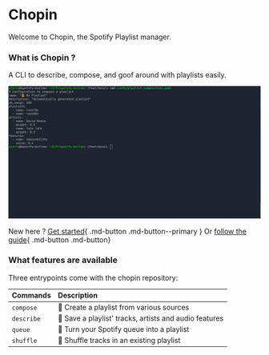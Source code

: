 # Chopin

Welcome to Chopin, the Spotify Playlist manager.

### What is Chopin ?

A CLI to describe, compose, and goof around with playlists easily.

![](img/demo.gif)

New here ? [Get started](./getting_started.md){ .md-button .md-button--primary } Or [follow the guide](guide/composer){ .md-button .md-button}

### What features are available

Three entrypoints come with the chopin repository: 

<center>

| Commands   | Description                                            |
|:-----------|:-------------------------------------------------------|
| `compose`  | 🤖 Create a playlist from various sources              |
| `describe` | 📝 Save a playlist' tracks, artists and audio features |
| `queue`    | 🔮 Turn your Spotify queue into a playlist             |
| `shuffle`  | 🔀 Shuffle tracks in an existing playlist              |



</center>

